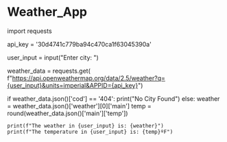 # Weather_App

import requests

api_key = '30d4741c779ba94c470ca1f63045390a'

user_input = input("Enter city: ")

weather_data = requests.get(
    f"https://api.openweathermap.org/data/2.5/weather?q={user_input}&units=imperial&APPID={api_key}")

if weather_data.json()['cod'] == '404':
    print("No City Found")
else:
    weather = weather_data.json()['weather'][0]['main']
    temp = round(weather_data.json()['main']['temp'])

    print(f"The weather in {user_input} is: {weather}")
    print(f"The temperature in {user_input} is: {temp}ºF")
